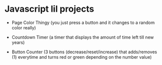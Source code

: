 # Javascript lil projects

- Page Color Thingy (you just press a button and it changes to a random color really)

- Countdown Timer (a timer that displays the amount of time left till new years)

- Button Counter (3 buttons (decrease/reset/increase) that adds/removes (1) everytime and turns red or green depending on the number value)
